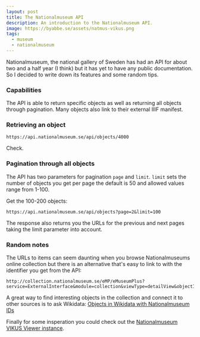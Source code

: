 ```yaml
---
layout: post
title: The Nationalmuseum API
description: An introduction to the Nationalmuseum API.
image: https://byabbe.se/assets/natmus-vikus.png
tags:
  - museum
  - nationalmuseum
---
```

Nationalmuseum, the national gallery of Sweden has had an API for about two and a half year (I think) but it has yet to have any public documentation. So I decided to write down its features and some random tips.

### Capabilities

The API is able to return specific objects as well as returning all objects through pagination. Many objects also link to their external IIIF manifest.

### Retrieving an object

```
https://api.nationalmuseum.se/api/objects/4000
```
Check.

### Pagination through all objects

The API has two parameters for pagination `page` and `limit`. `limit` sets the number of objects you get per page the default is 50 and allowed values range from 1-100. 

Get the 100-200 objects\:
```
https://api.nationalmuseum.se/api/objects?page=2&limit=100
```
The response also returns you the URLs for the previous and next pages taking the limit parameter into account.

### Random notes

The URLs to items can seem daunting when you browse Nationalmuseums online collection but there is an alternative that's easy to link to with the identifier you get from the API\:
```
http://collection.nationalmuseum.se/eMP/eMuseumPlus?service=ExternalInterface&module=collection&viewType=detailView&objectId=24342
```

A great way to find interesting objects in the collection and connect it to other sources is to ask Wikidata\:
[Objects in Wikidata with Nationalmuseum IDs](https://w.wiki/HN3)

Finally for some insperation you could check out the [Nationalmuseum VIKUS Viewer instance](https://riksantikvarieambetet.github.io/VIKUS-Viewer-Nationalmuseum/).
